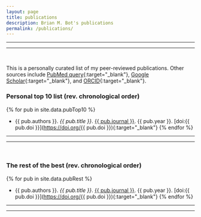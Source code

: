 ```yaml
---
layout: page
title: publications
description: Brian M. Bot's publications
permalink: /publications/
---
```


***
***
<br>

This is a personally curated list of my peer-reviewed publications. 
Other sources include [PubMed query](http://www.ncbi.nlm.nih.gov/pubmed/?term=((((Bot+B%5BAuthor%5D)+OR+Bot+BM%5BAuthor%5D)+OR+Bot%2C+Brian%5BAuthor%5D)+OR+Bot%2C+Brian+M%5BAuthor%5D)+NOT+Le+Bot+B%5BAuthor%5D+NOT+Bot+BL%5BAuthor%5D){:target="_blank"}, [Google Scholar](https://scholar.google.com/citations?user=ZHXKPL0AAAAJ&hl=en){:target="_blank"}, and [ORCID](http://orcid.org/0000-0002-2412-6826){:target="_blank"}.

### Personal top 10 list (rev. chronological order)

{% for pub in site.data.pubTop10 %}
- {{ pub.authors }}. *{{ pub.title }}*. <u>{{ pub.journal }}</u>. {{ pub.year }}. [doi:{{ pub.doi }}](https://doi.org/{{ pub.doi }}){:target="_blank"}
{% endfor %}

***
***
<br>

### The rest of the best (rev. chronological order)

{% for pub in site.data.pubRest %}
- {{ pub.authors }}. *{{ pub.title }}*. <u>{{ pub.journal }}</u>. {{ pub.year }}. [doi:{{ pub.doi }}](https://doi.org/{{ pub.doi }}){:target="_blank"}
{% endfor %}

***
***
